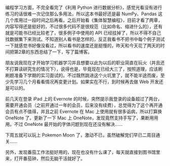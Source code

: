 
编程学习方面，不完全看完了《利用 Python 进行数据分析》，感觉光看没有进行练习的话很难一次记住那么多用法，所以这本书最好还是最 NumPy、Pandas 这几个库用过一段时间之后再看。之后开始看《集体智慧编程》，目前才看了两章，内容写得还是挺好的，不过很多代码不是很规范（比如命名、缩进什么的），还有就是可能书已经比较老了，很多例子中使用的 API 已经挂掉了，所以不得不自己找数据集下来测试。不知道别人看书是怎样的，反正我看书不把书中每个例子测试一下就感觉书好像没看过，所以看书的速度还是挺慢的，昨天和今天花了两天的时间把第2章的东西总结了一下，写了篇博客。

朋友说我现在才开始学习机器学习并且想要以此为以后的职业简直在玩火（并且还不打算读研究生的情况下），说得也是，毕竟现在已经大三了，按照道理，应该刷刷题准备下学期的实习面试的。不过既然跳进这个火坑里了，就不能半途而废，至少先学习几个月看看情况再变更计划。如果实在不行，到时候再去做 Web 开发还是可以的。

前几天在登录 iPad 上的 Evernote 的时候，突然提示我登录的设备超过了两台，需要开通会员（之前开通过一年的会员，后来没有续费），总觉得为了这个再开通会员有点不值得，并且之前 Evernote 在 Mac 上使用就有很多诟病，所以打算换 OneNote 了。更新了一下 Mac 上 OneNote，发现竟然支持手写了，果断用用用。不过 OneNote 最开始的字体问题到现在还没有解决……

下周五就可以玩上 Pokemon Moon 了，激动不已，虽然破解党们早已二周目通关……

另外，发现番茄工作法挺好用的，现在也没有什么课了，每天就直接到图书馆里来，打开番茄钟，然后无脑干活就好了。